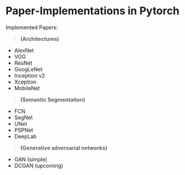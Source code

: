 # Paper-Implementations in Pytorch

Implemented Papers:
> **(Architectures)**
- AlexNet
- VGG
- ResNet
- GoogLeNet
- Inception v2
- Xception 
- MobileNet
> **(Semantic Segmentation)**
- FCN 
- SegNet 
- UNet 
- PSPNet 
- DeepLab 
> **(Generative adversarial networks)**
- GAN (simple)
- DCGAN (upcoming)
